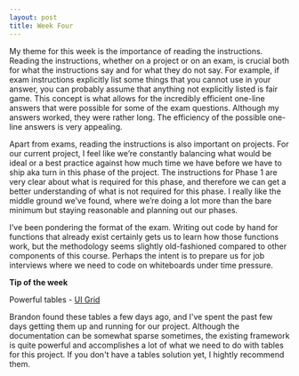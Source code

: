```yaml
---
layout: post
title: Week Four
---
```


My theme for this week is the importance of reading the instructions. Reading the instructions, whether on a project or on an exam, is crucial both for what the instructions say and for what they do not say. For example, if exam instructions explicitly list some things that you cannot use in your answer, you can probably assume that anything not explicitly listed is fair game. This concept is what allows for the incredibly efficient one-line answers that were possible for some of the exam questions. Although my answers worked, they were rather long. The efficiency of the possible one-line answers is very appealing.

Apart from exams, reading the instructions is also important on projects. For our current project, I feel like we’re constantly balancing what would be ideal or a best practice against how much time we have before we have to ship aka turn in this phase of the project. The instructions for Phase 1 are very clear about what is required for this phase, and therefore we can get a better understanding of what is not required for this phase. I really like the middle ground we’ve found, where we’re doing a lot more than the bare minimum but staying reasonable and planning out our phases.

I’ve been pondering the format of the exam. Writing out code by hand for functions that already exist certainly gets us to learn how those functions work, but the methodology seems slightly old-fashioned compared to other components of this course. Perhaps the intent is to prepare us for job interviews where we need to code on whiteboards under time pressure. 

**Tip of the week**

Powerful tables - [UI Grid](http://ui-grid.info/docs/#/tutorial/101_intro)

Brandon found these tables a few days ago, and I've spent the past few days getting them up and running for our project. Although the documentation can be somewhat sparse sometimes, the existing framework is quite powerful and accomplishes a lot of what we need to do with tables for this project. If you don't have a tables solution yet, I hightly recommend them. 
